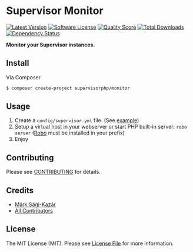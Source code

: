 # Supervisor Monitor

[![Latest Version](https://img.shields.io/github/release/supervisorphp/monitor.svg?style=flat-square)](https://github.com/supervisorphp/monitor/releases)
[![Software License](https://img.shields.io/badge/license-MIT-brightgreen.svg?style=flat-square)](LICENSE)
[![Quality Score](https://img.shields.io/scrutinizer/g/supervisorphp/monitor.svg?style=flat-square)](https://scrutinizer-ci.com/g/supervisorphp/monitor)
[![Total Downloads](https://img.shields.io/packagist/dt/supervisorphp/monitor.svg?style=flat-square)](https://packagist.org/packages/supervisorphp/monitor)
[![Dependency Status](https://img.shields.io/versioneye/d/php/supervisorphp:monitor.svg?style=flat-square)](https://www.versioneye.com/php/supervisorphp:monitor)

**Monitor your Supervisor instances.**


## Install

Via Composer

``` bash
$ composer create-project supervisorphp/monitor
```


## Usage

1. Create a `config/supervisor.yml` file. (See [example](config/supervisor.yml.example))
2. Setup a virtual host in your webserver or start PHP built-in server: `robo server` ([Robo](http://robo.li) must be installed in your prefix)
3. Enjoy


## Contributing

Please see [CONTRIBUTING](CONTRIBUTING.md) for details.


## Credits

- [Márk Sági-Kazár](https://github.com/sagikazarmark)
- [All Contributors](https://github.com/supervisorphp/monitor/contributors)


## License

The MIT License (MIT). Please see [License File](LICENSE) for more information.
